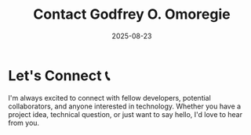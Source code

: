 ﻿---
title: "Contact Godfrey O. Omoregie"      
description: "Get in touch with Godfrey O. Omoregie - Software Developer. Let's discuss projects, collaborations, or technical questions."
date: 2025-08-23
draft: false
imageBig: "/images/contact_us.webp"       
imageAlt: "contact-us image, a man holding a phone and laptop at the background"   
avatar: "/images/author.webp"
layout: "contact/single"  # ← This is the key!
---

# Let's Connect 📞

I'm always excited to connect with fellow developers, potential collaborators, and anyone interested in technology. Whether you have a project idea, technical question, or just want to say hello, I'd love to hear from you.
